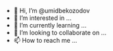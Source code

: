 - 👋 Hi, I’m @umidbekozodov
- 👀 I’m interested in ...
- 🌱 I’m currently learning ...
- 💞️ I’m looking to collaborate on ...
- 📫 How to reach me ...

<!---
umidbekozodov/umidbekozodov is a ✨ special ✨ repository because its `README.md` (this file) appears on your GitHub profile.
You can click the Preview link to take a look at your changes.
--->
